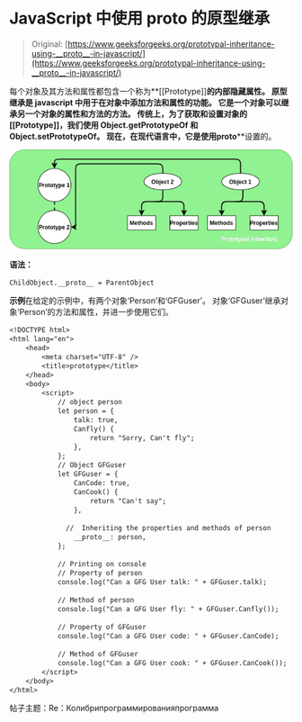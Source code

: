 # JavaScript 中使用 __proto__ 的原型继承

> Original: [https://www.geeksforgeeks.org/prototypal-inheritance-using-__proto__-in-javascript/](https://www.geeksforgeeks.org/prototypal-inheritance-using-__proto__-in-javascript/)

每个对象及其方法和属性都包含一个称为**[[Prototype]]**的内部隐藏属性。 原型继承是 javascript 中用于在对象中添加方法和属性的功能。 它是一个对象可以继承另一个对象的属性和方法的方法。 传统上，为了获取和设置对象的[[Prototype]]，我们使用 Object.getPrototypeOf 和 Object.setPrototypeOf。 现在，在现代语言中，它是使用**__proto__**设置的。

![](img/24856349bd43bc1fa3abe866c44242cc.png)

**语法：**

```
ChildObject.__proto__ = ParentObject
```

**示例**在给定的示例中，有两个对象‘Person’和‘GFGuser’。 对象‘GFGuser’继承对象‘Person’的方法和属性，并进一步使用它们。

```
<!DOCTYPE html>
<html lang="en">
    <head>
        <meta charset="UTF-8" />
        <title>prototype</title>
    </head>
    <body>
        <script>
            // object person
            let person = {
                talk: true,
                Canfly() {
                    return "Sorry, Can't fly";
                },
            };
            // Object GFGuser
            let GFGuser = {
                CanCode: true,
                CanCook() {
                    return "Can't say";
                },

              //  Inheriting the properties and methods of person
                __proto__: person, 
            };

            // Printing on console
            // Property of person
            console.log("Can a GFG User talk: " + GFGuser.talk); 

            // Method of person
            console.log("Can a GFG User fly: " + GFGuser.Canfly()); 

            // Property of GFGuser
            console.log("Can a GFG User code: " + GFGuser.CanCode); 

            // Method of GFGuser
            console.log("Can a GFG User cook: " + GFGuser.CanCook()); 
        </script>
    </body>
</html>
```

帖子主题：Re：Колибрипрограммированияпрограмма